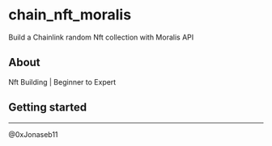 # chain_nft_moralis

Build a Chainlink random Nft collection with Moralis API

## About

Nft Building | Beginner to Expert

## Getting started

--------------

@0xJonaseb11
